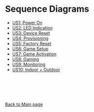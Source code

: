 # Sequence Diagrams

- [US1: Power On](./US1.md)
- [US2: LED Indication](./US2.md)
- [US3: Device Reset](./US3.md)
- [US4: Provisioning](./US4.md)
- [US5: Factory Reset](./US5.md)
- [US6: Game Setup](./US6.md)
- [US7: Game Activation](./US7.md)
- [US8: Gaming](./US8.md)
- [US9: Monitoring](./US9.md)
- [US10: Indoor + Outdoor](./US10.md)


<br>
<br>
<br>
<br>

[Back to Main page](./README.md)